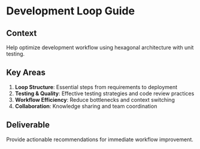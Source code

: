 # Development Loop Guide

## Context
Help optimize development workflow using hexagonal architecture with unit testing.

## Key Areas
1. **Loop Structure**: Essential steps from requirements to deployment
2. **Testing & Quality**: Effective testing strategies and code review practices
3. **Workflow Efficiency**: Reduce bottlenecks and context switching
4. **Collaboration**: Knowledge sharing and team coordination

## Deliverable
Provide actionable recommendations for immediate workflow improvement.
